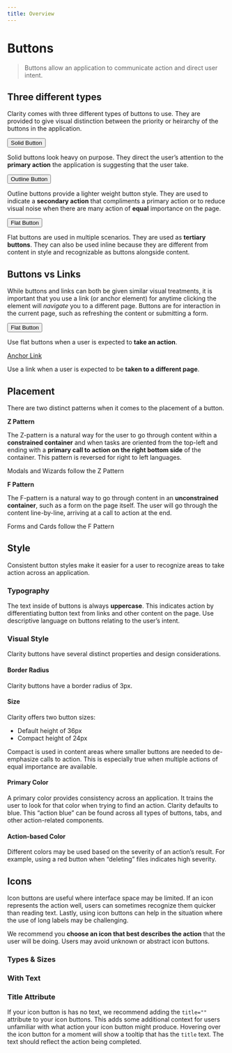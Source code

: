 ```yaml
---
title: Overview
---
```


# Buttons

> Buttons allow an application to communicate action and direct user intent.

## Three different types

Clarity comes with three different types of buttons to use. They are provided to give visual distinction between the priority or heirarchy of the buttons in the application.

<ClrRow>
<ClrCell>
<ClrInset><button class="btn btn-primary">Solid Button</button></ClrInset>

Solid buttons look heavy on purpose. They direct the user’s attention to the **primary action** the application is suggesting that the user take.

</ClrCell>
<ClrCell>
<ClrInset><button class="btn">Outline Button</button></ClrInset>

Outline buttons provide a lighter weight button style. They are used to indicate a **secondary action** that compliments a primary action or to reduce visual noise when there are many action of **equal** importance on the page.

</ClrCell>
<ClrCell>
<ClrInset><button class="btn btn-link">Flat Button</button></ClrInset>

Flat buttons are used in multiple scenarios. They are used as **tertiary buttons**. They can also be used inline because they are different from content in style and recognizable as buttons alongside content.

</ClrCell>
</ClrRow>

## Buttons vs Links

While buttons and links can both be given similar visual treatments, it is important that you use a link (or anchor element) for anytime clicking the element will _navigate_ you to a different page. Buttons are for interaction in the current page, such as refreshing the content or submitting a form.

<ClrRow>
<ClrCell>
<ClrInset><button class="btn btn-link">Flat Button</button></ClrInset>

Use flat buttons when a user is expected to **take an action**.

</ClrCell>

<ClrCell>
<ClrInset><a href="javascript://" class="btn btn-link">Anchor Link</a></ClrInset>

Use a link when a user is expected to be **taken to a different page**.

</ClrCell>
</ClrRow>

## Placement

There are two distinct patterns when it comes to the placement of a button.

<ClrRow>
<ClrCell>
<ClrInset height="300">
<ClrImage title="Z Pattern illustration" src="/images/components/button/z_pattern.svg" />
</ClrInset>

**Z Pattern**

The Z-pattern is a natural way for the user to go through content within a **constrained container** and when tasks are oriented from the top-left and ending with a **primary call to action on the right bottom side** of the container. This pattern is reversed for right to left languages.

<cds-icon shape="bookmark"></cds-icon> Modals and Wizards follow the Z Pattern

</ClrCell>

<ClrCell>
<ClrInset height="300">
<ClrImage title="F Pattern illustration" src="/images/components/button/f_pattern.svg" />
</ClrInset>

**F Pattern**

The F-pattern is a natural way to go through content in an **unconstrained container**, such as a form on the page itself. The user will go through the content line-by-line, arriving at a call to action at the end.

<cds-icon shape="bookmark"></cds-icon> Forms and Cards follow the F Pattern

</ClrCell>
</ClrRow>

## Style

Consistent button styles make it easier for a user to recognize areas to take action across an application.

### Typography

The text inside of buttons is always **uppercase**. This indicates action by differentiating button text from links and other content on the page. Use descriptive language on buttons relating to the user’s intent.

<ClrRow>
<ClrCell>
<ClrDoDont>
<template v-slot:demo>
<ClrImage title="Typography Don Example" src="/images/components/button/typography_do.svg" />
</template>
<template v-slot:summary>
Use a call to action on buttons.
</template>
</ClrDoDont>
</ClrCell>
<ClrCell>
<ClrDoDont dont>
<template v-slot:demo>
<ClrImage title="Typography Don't Example" src="/images/components/button/typography_dont.svg" />
</template>
<template v-slot:summary>
Use generic language not related to the action and not relating to the intent of the user.
</template>
</ClrDoDont>
</ClrCell>
</ClrRow>

### Visual Style

Clarity buttons have several distinct properties and design considerations.

#### Border Radius

Clarity buttons have a border radius of 3px.

<ClrRow>
<ClrCell>

#### Size

Clarity offers two button sizes:

* Default height of 36px
* Compact height of 24px

Compact is used in content areas where smaller buttons are needed to de-emphasize calls to action. This is especially true when multiple actions of equal importance are available.

</ClrCell>
<ClrCell>

<ClrImage title="Visualization of button sizes" src="/images/components/button/button_sizes.png" />

</ClrCell>
</ClrRow>

<ClrRow>
<ClrCell>

#### Primary Color

A primary color provides consistency across an application. It trains the user to look for that color when trying to find an action. Clarity defaults to blue. This “action blue” can be found across all types of buttons, tabs, and other action-related components.

</ClrCell>
<ClrCell />
</ClrRow>

<ClrRow>
<ClrCell>

#### Action-based Color

Different colors may be used based on the severity of an action’s result. For example, using a red button when “deleting” files indicates high severity.

</ClrCell>
<ClrCell>
<ClrImage title="Visualization of button colors" src="/images/components/button/action_colors.png" />
</ClrCell>
</ClrRow>

## Icons

Icon buttons are useful where interface space may be limited. If an icon represents the action well, users can sometimes recognize them quicker than reading text. Lastly, using icon buttons can help in the situation where the use of long labels may be challenging.

We recommend you **choose an icon that best describes the action** that the user will be doing. Users may avoid unknown or abstract icon buttons.

### Types & Sizes

<ClientOnly>
<ClrRow>
<ClrCell>
<ClrDoDont demoHeight="100">
<template v-slot:demo>
<cds-button size="icon" style="margin-right: 12px"><cds-icon shape="check"></cds-icon></cds-button>
<cds-button size="icon" action="outline" style="margin-right: 12px"><cds-icon shape="folder"></cds-icon></cds-button>
<cds-button size="icon" action="flat"><cds-icon shape="cog"></cds-icon></cds-button>
</template>
<template v-slot:summary>
Icon buttons are available in the solid, outline, and flat types. It’s also best to use the normal (36px) sized ones. This makes them easier to recognize and to click.
</template>
</ClrDoDont>
</ClrCell>
<ClrCell>
<ClrDoDont dont demoHeight="100">
<template v-slot:demo>
<cds-button size="sm" style="margin-right: 12px"><cds-icon shape="check"></cds-icon></cds-button>
<cds-button size="sm" action="outline" style="margin-right: 12px"><cds-icon shape="folder"></cds-icon></cds-button>
<cds-button size="sm" action="flat"><cds-icon shape="cog"></cds-icon></cds-button>
</template>
<template v-slot:summary>
Use small icon buttons in most cases. They are difficult to see and distinguish what the icon is or represents. They also create smaller click targets, making them harder to click.
</template>
</ClrDoDont>
</ClrCell>
</ClrRow>
</ClientOnly>

### With Text

<ClientOnly>
<ClrRow>
<ClrCell>
<ClrDoDont demoHeight="100">
<template v-slot:demo>
<cds-button size="icon" style="margin-right: 12px"><cds-icon shape="check"></cds-icon> Create</cds-button>
<cds-button size="icon" action="outline"><cds-icon shape="times"></cds-icon> Delete</cds-button>
</template>
<template v-slot:summary>
If you have the space, adding text helps users understand the action. Start icon buttons with icons and follow with text.
</template>
</ClrDoDont>
</ClrCell>
<ClrCell>
<ClrDoDont dont demoHeight="100">
<template v-slot:demo>
<cds-button size="icon" style="margin-right: 12px">Create <cds-icon shape="check"></cds-icon></cds-button>
<cds-button size="icon" action="outline">Delete <cds-icon shape="times"></cds-icon></cds-button>
</template>
<template v-slot:summary>
Start icon buttons with text and follow with icon. This makes them more difficult to scan quickly.
</template>
</ClrDoDont>
</ClrCell>
</ClrRow>
</ClientOnly>

<ClrRow>
<ClrCell>

### Title Attribute

If your icon button is has no text, we recommend adding the `title=""` attribute to your icon buttons. This adds some additional context for users unfamiliar with what action your icon button might produce. Hovering over the icon button for a moment will show a tooltip that has the `title` text. The text should reflect the action being completed.

</ClrCell>
<ClrCell>

<ClrImage title="Visualization of button title attributes" src="/images/components/button/icon-button-title-attribute.png" />

</ClrCell>
</ClrRow>
